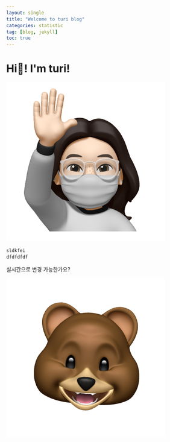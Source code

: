 ```yaml
---
layout: single
title: "Welcome to turi blog"
categories: statistic
tag: [blog, jekyll]
toc: true
---
```


# Hi👋! I'm turi!

![author-logo](../images/2021-11-03-first/author-logo.png)

```python
sldkfei
dfdfdfdf
```

실시간으로 변경 가능한가요?

![KakaoTalk_20210727_164606839](../images/2021-11-03-first/KakaoTalk_20210727_164606839.png)
